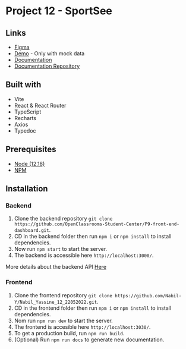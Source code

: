 # Project 12 - SportSee

## Links

- [Figma](https://www.figma.com/file/BMomGVZqLZb811mDMShpLu/UI-design-Sportify-FR)
- [Demo](https://nabil-yassine-12-22052022.vercel.app/) - Only with mock data
- [Documentation](https://nabil-y.github.io/ny-sportsee-doc/)
- [Documentation Repository](https://github.com/Nabil-Y/ny-sportsee-doc)

## Built with

- Vite
- React & React Router
- TypeScript
- Recharts
- Axios
- Typedoc

## Prerequisites

- [Node (12.18)](https://nodejs.org/en/)
- [NPM](https://www.npmjs.com/)

## Installation

### Backend

1. Clone the backend repository `git clone https://github.com/OpenClassrooms-Student-Center/P9-front-end-dashboard.git`.
1. CD in the backend folder then run `npm i` or `npm install` to install dependencies.
1. Now run `npm start` to start the server.
1. The backend is accessible here `http://localhost:3000/`.

More details about the backend API [Here](https://github.com/OpenClassrooms-Student-Center/P9-front-end-dashboard)

### Frontend

1. Clone the frontend repository `git clone https://github.com/Nabil-Y/Nabil_Yassine_12_22052022.git`.
1. CD in the frontend folder then run `npm i` or `npm install` to install dependencies.
1. Nom run `npm run dev` to start the server.
1. The frontend is accesible here `http://localhost:3030/`.
1. To get a production build, run `npm run build`.
1. (Optional) Run `npm run docs` to generate new documentation.
